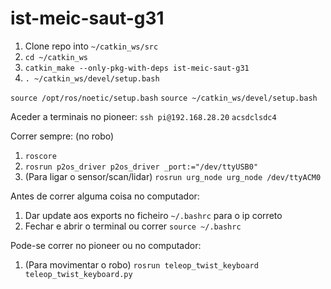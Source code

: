 # ist-meic-saut-g31

1. Clone repo into `~/catkin_ws/src`
2. `cd ~/catkin_ws`
3. `catkin_make --only-pkg-with-deps ist-meic-saut-g31`
4. `. ~/catkin_ws/devel/setup.bash`


`source /opt/ros/noetic/setup.bash`
`source ~/catkin_ws/devel/setup.bash`

Aceder a terminais no pioneer:
`ssh pi@192.168.28.20`
`acsdclsdc4`

Correr sempre: (no robo)
1. `roscore`
2. `rosrun p2os_driver p2os_driver _port:="/dev/ttyUSB0"`
3. (Para ligar o sensor/scan/lidar) `rosrun urg_node urg_node /dev/ttyACM0`


Antes de correr alguma coisa no computador:
1. Dar update aos exports no ficheiro `~/.bashrc` para o ip correto
2. Fechar e abrir o terminal ou correr `source ~/.bashrc` 

Pode-se correr no pioneer ou no computador:
1. (Para movimentar o robo) `rosrun teleop_twist_keyboard teleop_twist_keyboard.py`
